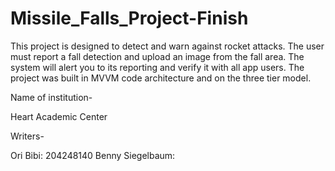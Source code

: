 # Missile_Falls_Project-Finish


This project is designed to detect and warn against rocket attacks.
The user must report a fall detection and upload an image from the fall area.
The system will alert you to its reporting and verify it with all app users.
The project was built in MVVM code architecture and on the three tier model.

Name of institution-

Heart Academic Center

Writers-

Ori Bibi: 204248140
Benny Siegelbaum:

